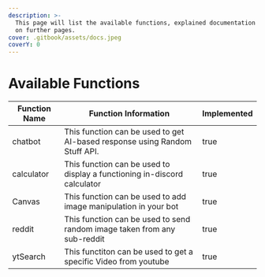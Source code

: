 ```yaml
---
description: >-
  This page will list the available functions, explained documentation will be
  on further pages.
cover: .gitbook/assets/docs.jpeg
coverY: 0
---
```


# Available Functions

<table><thead><tr><th>Function Name</th><th>Function Information</th><th data-type="checkbox">Implemented</th></tr></thead><tbody><tr><td>chatbot</td><td>This function can be used to get AI-based response using Random Stuff API.</td><td>true</td></tr><tr><td>calculator</td><td>This function can be used to display a functioning in-discord calculator</td><td>true</td></tr><tr><td>Canvas</td><td>This function can be used to add image manipulation in your bot</td><td>true</td></tr><tr><td>reddit</td><td>This function can be used to send random image taken from any sub-reddit </td><td>true</td></tr><tr><td>ytSearch</td><td>This functiton can be used to get a specific Video from youtube</td><td>true</td></tr></tbody></table>
